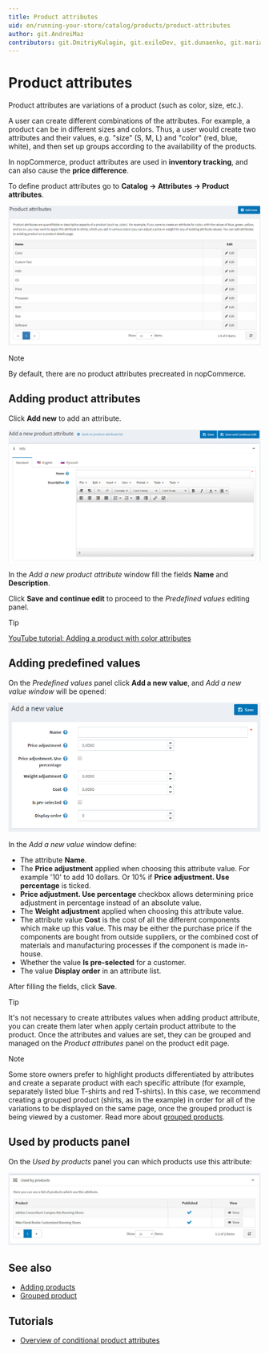 ```yaml
---
title: Product attributes
uid: en/running-your-store/catalog/products/product-attributes
author: git.AndreiMaz
contributors: git.DmitriyKulagin, git.exileDev, git.dunaenko, git.mariannk
---
```


# Product attributes

Product attributes are variations of a product (such as color, size, etc.).

A user can create different combinations of the attributes. For example, a product can be in different sizes and colors. Thus, a user would create two attributes and their values, e.g. "size" (S, M, L) and "color" (red, blue, white), and then set up groups according to the availability of the products.

In nopCommerce, product attributes are used in **inventory tracking**, and can also cause the **price difference**.

To define product attributes go to **Catalog → Attributes → Product attributes**.

![Product attributes](_static/product-attributes/product_attributes.png)

> [!NOTE]
> 
> By default, there are no product attributes precreated in nopCommerce.

## Adding product attributes

Click **Add new** to add an attribute.

![Add new](_static/product-attributes/add_a_new_product_attribute.png)

In the *Add a new product attribute* window fill the fields **Name** and **Description**.

Click **Save and continue edit** to proceed to the *Predefined values* editing panel.

> [!TIP]
> 
> [YouTube tutorial: Adding a product with color attributes](https://youtu.be/QihipwQ61YU)

## Adding predefined values

On the *Predefined values* panel click **Add a new value**, and *Add a new value window* will be opened:

![Adding predefined values](_static/product-attributes/add_a_new_value.png)

In the *Add a new value* window define:

- The attribute **Name**.
- The **Price adjustment** applied when choosing this attribute value. For example '10' to add 10 dollars. Or 10% if **Price adjustment. Use percentage** is ticked.
- **Price adjustment. Use percentage** checkbox allows determining price adjustment in percentage instead of an absolute value.
- The **Weight adjustment** applied when choosing this attribute value.
- The attribute value **Cost** is the cost of all the different components which make up this value. This may be either the purchase price if the components are bought from outside suppliers, or the combined cost of materials and manufacturing processes if the component is made in-house.
- Whether the value **Is pre-selected** for a customer.
- The value **Display order** in an attribute list.

After filling the fields, click **Save**.

> [!TIP]
> 
> It's not necessary to create attributes values when adding product attribute, you can create them later when apply certain product attribute to the product. Once the attributes and values are set, they can be grouped and managed on the *Product attributes* panel on the product edit page.

> [!NOTE]
> 
> Some store owners prefer to highlight products differentiated by attributes and create a separate product with each specific attribute (for example, separately listed blue T-shirts and red T-shirts). In this case, we recommend creating a grouped product (shirts, as in the example) in order for all of the variations to be displayed on the same page, once the grouped product is being viewed by a customer. Read more about [grouped products](xref:en/running-your-store/catalog/products/grouped-products-variants).

## Used by products panel

On the *Used by products* panel you can which products use this attribute:

![Used by products](_static/product-attributes/used-by.jpg)

## See also

- [Adding products](xref:en/running-your-store/catalog/products/add-products)
- [Grouped product](xref:en/running-your-store/catalog/products/grouped-products-variants)

## Tutorials

- [Overview of conditional product attributes](https://www.youtube.com/watch?v=eIdHVcEdos8&t=55s)